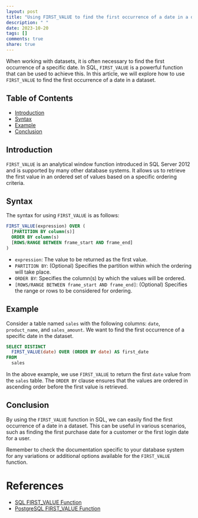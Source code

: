 ```yaml
---
layout: post
title: "Using FIRST_VALUE to find the first occurrence of a date in a dataset"
description: " "
date: 2023-10-20
tags: []
comments: true
share: true
---
```


When working with datasets, it is often necessary to find the first occurrence of a specific date. In SQL, `FIRST_VALUE` is a powerful function that can be used to achieve this. In this article, we will explore how to use `FIRST_VALUE` to find the first occurrence of a date in a dataset.

## Table of Contents
- [Introduction](#introduction)
- [Syntax](#syntax)
- [Example](#example)
- [Conclusion](#conclusion)

## Introduction

`FIRST_VALUE` is an analytical window function introduced in SQL Server 2012 and is supported by many other database systems. It allows us to retrieve the first value in an ordered set of values based on a specific ordering criteria.

## Syntax

The syntax for using `FIRST_VALUE` is as follows:

```sql
FIRST_VALUE(expression) OVER (
  [PARTITION BY column(s)]
  ORDER BY column(s)
  [ROWS/RANGE BETWEEN frame_start AND frame_end]
) 
```

- `expression`: The value to be returned as the first value.
- `PARTITION BY`: (Optional) Specifies the partition within which the ordering will take place.
- `ORDER BY`: Specifies the column(s) by which the values will be ordered.
- `[ROWS/RANGE BETWEEN frame_start AND frame_end]`: (Optional) Specifies the range or rows to be considered for ordering.

## Example

Consider a table named `sales` with the following columns: `date`, `product_name`, and `sales_amount`. We want to find the first occurrence of a specific date in the dataset.

```sql
SELECT DISTINCT 
  FIRST_VALUE(date) OVER (ORDER BY date) AS first_date
FROM 
  sales
```

In the above example, we use `FIRST_VALUE` to return the first `date` value from the `sales` table. The `ORDER BY` clause ensures that the values are ordered in ascending order before the first value is retrieved.

## Conclusion

By using the `FIRST_VALUE` function in SQL, we can easily find the first occurrence of a date in a dataset. This can be useful in various scenarios, such as finding the first purchase date for a customer or the first login date for a user.

Remember to check the documentation specific to your database system for any variations or additional options available for the `FIRST_VALUE` function.

# References
- [SQL FIRST_VALUE Function](https://www.sqlservertutorial.net/sql-server-window-functions/sql-server-first_value-function/)
- [PostgreSQL FIRST_VALUE Function](https://www.postgresqltutorial.com/postgresql-first_value-function/)